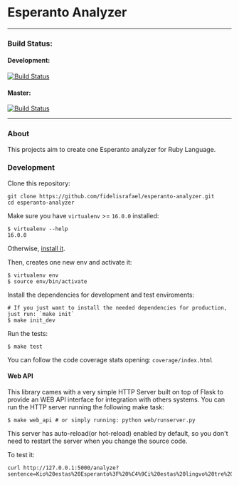 # Esperanto Analyzer

----

### Build Status:

#### Development:

[![Build Status](https://travis-ci.com/fidelisrafael/esperanto-analyzer.svg?token=k5uMpn3U564QqWar8oA1&branch=development)](https://travis-ci.com/fidelisrafael/esperanto-analyzer)

#### Master:

[![Build Status](https://travis-ci.com/fidelisrafael/esperanto-analyzer.svg?token=k5uMpn3U564QqWar8oA1&branch=master)](https://travis-ci.com/fidelisrafael/esperanto-analyzer)

---

### About

This projects aim to create one Esperanto analyzer for Ruby Language.


### Development

Clone this repository:

```
git clone https://github.com/fidelisrafael/esperanto-analyzer.git
cd esperanto-analyzer
```

Make sure you have `virtualenv` >= `16.0.0` installed:

```
$ virtualenv --help
16.0.0
```

Otherwise, [install it](https://virtualenv.pypa.io/en/stable/installation/).

Then, creates one new env and activate it:

```
$ virtualenv env
$ source env/bin/activate
```

Install the dependencies for development and test enviroments:

```
# If you just want to install the needed dependencies for production, just run: `make init`
$ make init_dev
```

Run the tests:

```
$ make test
```

You can follow the code coverage stats opening: `coverage/index.html`


#### Web API

This library cames with a very simple HTTP Server built on top of Flask to provide
an WEB API interface for integration with others systems. You can run the HTTP server
running the following make task:

```
$ make web_api # or simply running: python web/runserver.py
```

This server has auto-reload(or hot-reload) enabled by default, so you don't need to restart
the server when you change the source code.

To test it:

```
curl http://127.0.0.1:5000/analyze?sentence=Kio%20estas%20Esperanto%3F%20%C4%9Ci%20estas%20lingvo%20tre%20ta%C5%ADga%20por%20internacia%20komunikado.
```
